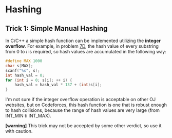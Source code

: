 # Hashing

## Trick 1: Simple Manual Hashing

In C/C++ a simple hash function can be implemented utilizing the **integer overflow**. For example, in problem [7D](https://codeforces.com/problemset/problem/7/D), the hash value of every substring from 0 to $i$ is required, so hash values are accumulated in the following way:

```c++
#define MAX 1000
char s[MAX];
scanf("%s", s);
int hash_val = 0;
for (int i = 0; s[i]; ++ i) {
    hash_val = hash_val * 137 + (int)s[i];
}
```

I'm not sure if the integer overflow operation is acceptable on other OJ websites, but on Codeforces, this hash function is one that is robust enough to hash collisions, because the range of hash values are very large (from INT_MIN ti INT_MAX).

**[warning]** This trick may not be accepted by some other verdict, so use it with caution.